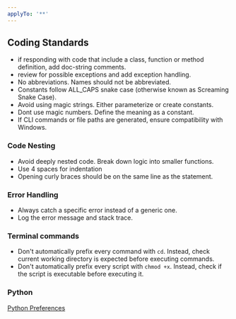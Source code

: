 ```yaml
---
applyTo: '**'
---
```


## Coding Standards
- if responding with code that include a class, function or method definition, add doc-string comments.
- review for possible exceptions and add exception handling.
- No abbreviations. Names should not be abbreviated.
- Constants follow ALL_CAPS snake case (otherwise known as Screaming Snake Case).
- Avoid using magic strings. Either parameterize or create constants.
- Dont use magic numbers. Define the meaning as a constant.
- If CLI commands or file paths are generated, ensure compatibility with Windows.

### Code Nesting
- Avoid deeply nested code. Break down logic into smaller functions.
- Use 4 spaces for indentation
- Opening curly braces should be on the same line as the statement.

### Error Handling
- Always catch a specific error instead of a generic one.
- Log the error message and stack trace.

### Terminal commands
- Don't automatically prefix every command with `cd`. Instead, check current working directory is expected before executing commands.
- Don't automatically prefix every script with `chmod +x`. Instead, check if the script is executable before executing it.

### Python
[Python Preferences]()